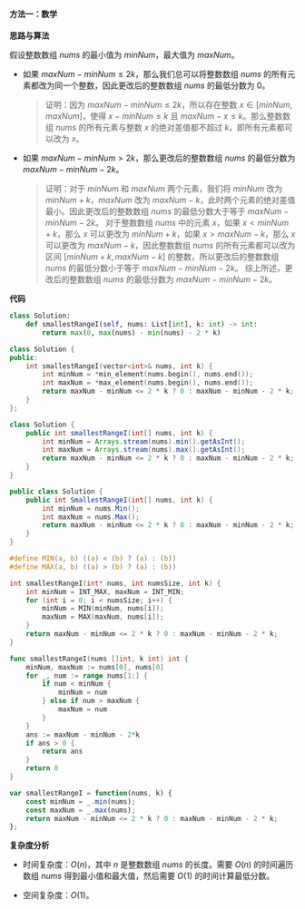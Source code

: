 #### 方法一：数学

**思路与算法**

假设整数数组 $\textit{nums}$ 的最小值为 $\textit{minNum}$，最大值为 $\textit{maxNum}$。

+ 如果 $\textit{maxNum} - \textit{minNum} \le 2k$，那么我们总可以将整数数组 $\textit{nums}$ 的所有元素都改为同一个整数，因此更改后的整数数组 $\textit{nums}$ 的最低分数为 $0$。

    > 证明：因为 $\textit{maxNum} - \textit{minNum} \le 2k$，所以存在整数 $x \in [\textit{minNum}, \textit{maxNum}]$，使得 $x - \textit{minNum} \le k$ 且 $\textit{maxNum} - x \le k$。那么整数数组 $\textit{nums}$ 的所有元素与整数 $x$ 的绝对差值都不超过 $k$，即所有元素都可以改为 $x$。

+ 如果 $\textit{maxNum} - \textit{minNum} \gt 2k$，那么更改后的整数数组 $\textit{nums}$ 的最低分数为 $\textit{maxNum} - \textit{minNum} - 2k$。

    > 证明：对于 $\textit{minNum}$ 和 $\textit{maxNum}$ 两个元素，我们将 $\textit{minNum}$ 改为 $\textit{minNum} + k$，$\textit{maxNum}$ 改为 $\textit{maxNum} - k$，此时两个元素的绝对差值最小。因此更改后的整数数组 $\textit{nums}$ 的最低分数大于等于 $\textit{maxNum} - \textit{minNum} - 2k$。
    > 对于整数数组 $\textit{nums}$ 中的元素 $x$，如果 $x \lt \textit{minNum} + k$，那么 $x$ 可以更改为 $\textit{minNum} + k$，如果 $x \gt \textit{maxNum} - k$，那么 $x$ 可以更改为 $\textit{maxNum} - k$，因此整数数组 $\textit{nums}$ 的所有元素都可以改为区间 $[\textit{minNum} + k, \textit{maxNum} - k]$ 的整数，所以更改后的整数数组 $\textit{nums}$ 的最低分数小于等于 $\textit{maxNum} - \textit{minNum} - 2k$。
    > 综上所述，更改后的整数数组 $\textit{nums}$ 的最低分数为 $\textit{maxNum} - \textit{minNum} - 2k$。

**代码**

```Python [sol1-Python3]
class Solution:
    def smallestRangeI(self, nums: List[int], k: int) -> int:
        return max(0, max(nums) - min(nums) - 2 * k)
```

```C++ [sol1-C++]
class Solution {
public:
    int smallestRangeI(vector<int>& nums, int k) {
        int minNum = *min_element(nums.begin(), nums.end());
        int maxNum = *max_element(nums.begin(), nums.end());
        return maxNum - minNum <= 2 * k ? 0 : maxNum - minNum - 2 * k;
    }
};
```

```Java [sol1-Java]
class Solution {
    public int smallestRangeI(int[] nums, int k) {
        int minNum = Arrays.stream(nums).min().getAsInt();
        int maxNum = Arrays.stream(nums).max().getAsInt();
        return maxNum - minNum <= 2 * k ? 0 : maxNum - minNum - 2 * k;
    }
}
```

```C# [sol1-C#]
public class Solution {
    public int SmallestRangeI(int[] nums, int k) {
        int minNum = nums.Min();
        int maxNum = nums.Max();
        return maxNum - minNum <= 2 * k ? 0 : maxNum - minNum - 2 * k;
    }
}
```

```C [sol1-C]
#define MIN(a, b) ((a) < (b) ? (a) : (b))
#define MAX(a, b) ((a) > (b) ? (a) : (b))

int smallestRangeI(int* nums, int numsSize, int k) {
    int minNum = INT_MAX, maxNum = INT_MIN;
    for (int i = 0; i < numsSize; i++) {
        minNum = MIN(minNum, nums[i]);
        maxNum = MAX(maxNum, nums[i]);
    }
    return maxNum - minNum <= 2 * k ? 0 : maxNum - minNum - 2 * k;
}
```

```go [sol1-Golang]
func smallestRangeI(nums []int, k int) int {
    minNum, maxNum := nums[0], nums[0]
    for _, num := range nums[1:] {
        if num < minNum {
            minNum = num
        } else if num > maxNum {
            maxNum = num
        }
    }
    ans := maxNum - minNum - 2*k
    if ans > 0 {
        return ans
    }
    return 0
}
```

```JavaScript [sol1-JavaScript]
var smallestRangeI = function(nums, k) {
    const minNum = _.min(nums);
    const maxNum = _.max(nums);
    return maxNum - minNum <= 2 * k ? 0 : maxNum - minNum - 2 * k;
};
```

**复杂度分析**

+ 时间复杂度：$O(n)$，其中 $n$ 是整数数组 $\textit{nums}$ 的长度。需要 $O(n)$ 的时间遍历数组 $\textit{nums}$ 得到最小值和最大值，然后需要 $O(1)$ 的时间计算最低分数。

+ 空间复杂度：$O(1)$。